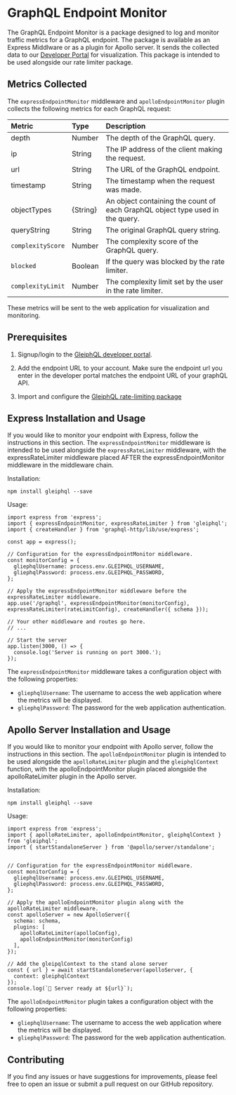# GraphQL Endpoint Monitor
The GraphQL Endpoint Monitor is a package designed to log and monitor traffic metrics for a GraphQL endpoint. The package is available as an Express Middlware or as a plugin for Apollo server. It sends the collected data to our [Developer Portal](gleiphql.com) for visualization. This package is intended to be used alongside our rate limiter package.

## Metrics Collected
The `expressEndpointMonitor` middleware and `apolloEndpointMonitor` plugin collects the following metrics for each GraphQL request:


| Metric           | Type     | Description                                                                              |
| :--------------- | :------- | :--------------------------------------------------------------------------------------- |
| depth            | Number   | The depth of the GraphQL query.                                                          |
| ip               | String   | The IP address of the client making the request.                                         |
| url              | String   | The URL of the GraphQL endpoint.                                                         |
| timestamp        | String   | The timestamp when the request was made.                                                 |
| objectTypes      | {String} | An object containing the count of each GraphQL object type used in the query.            |
| queryString      | String   | The original GraphQL query string.                                                       |
| `complexityScore`| Number   | The complexity score of the GraphQL query.                                               |
| `blocked`        | Boolean  | If the query was blocked by the rate limiter.                                            |
| `complexityLimit`| Number   | The complexity limit set by the user in the rate limiter.                                |

These metrics will be sent to the web application for visualization and monitoring.

## Prerequisites
1. Signup/login to the [GleiphQL developer portal](gleiphql.com).

2. Add the endpoint URL to your account. Make sure the endpoint url you enter in the developer portal matches the endpoint URL of your graphQL API. 

3. Import and configure the [GleiphQL rate-limiting package](https://www.npmjs.com/)

## Express Installation and Usage
If you would like to monitor your endpoint with Express, follow the instructions in this section. The `expressEndpointMonitor` middleware is intended to be used alongside the `expressRateLimiter` middleware, with the expressRateLimiter middleware placed AFTER the expressEndpointMonitor middleware in the middleware chain.

Installation:

```
npm install gleiphql --save
```
Usage:
```
import express from 'express';
import { expressEndpointMonitor, expressRateLimiter } from 'gleiphql';
import { createHandler } from 'graphql-http/lib/use/express';

const app = express();

// Configuration for the expressEndpointMonitor middleware.
const monitorConfig = {
  gliephqlUsername: process.env.GLEIPHQL_USERNAME,
  gliephqlPassword: process.env.GLEIPHQL_PASSWORD,
};

// Apply the expressEndpointMonitor middleware before the expressRateLimiter middleware.
app.use('/graphql', expressEndpointMonitor(monitorConfig), expressRateLimiter(rateLimitConfig), createHandler({ schema }));

// Your other middleware and routes go here.
// ...

// Start the server
app.listen(3000, () => {
  console.log('Server is running on port 3000.');
});
```

The `expressEndpointMonitor` middleware takes a configuration object with the following properties:
* `gliephqlUsername`: The username to access the web application where the metrics will be displayed.
* `gliephqlPassword`: The password for the web application authentication.



## Apollo Server Installation and Usage
If you would like to monitor your endpoint with Apollo server, follow the instructions in this section. The `apolloEndpointMonitor` plugin is intended to be used alongside the `apolloRateLimiter` plugin and the `gleiphqlContext` function, with the apolloEndpointMonitor plugin placed alongside the apolloRateLimiter plugin in the Apollo server.

Installation:
```
npm install gleiphql --save
```

Usage:
```
import express from 'express';
import { apolloRateLimiter, apolloEndpointMonitor, gleiphqlContext } from 'gleiphql';
import { startStandaloneServer } from '@apollo/server/standalone';


// Configuration for the expressEndpointMonitor middleware.
const monitorConfig = {
  gliephqlUsername: process.env.GLEIPHQL_USERNAME,
  gliephqlPassword: process.env.GLEIPHQL_PASSWORD,
};

// Apply the apolloEndpointMonitor plugin along with the apolloRateLimiter middleware.
const apolloServer = new ApolloServer({
  schema: schema,
  plugins: [
    apolloRateLimiter(apolloConfig),
    apolloEndpointMonitor(monitorConfig)
  ],
});

// Add the gleipqlContext to the stand alone server
const { url } = await startStandaloneServer(apolloServer, {
  context: gleiphqlContext
});
console.log(`🚀 Server ready at ${url}`);
```

The `apolloEndpointMonitor` plugin takes a configuration object with the following properties:
* `gliephqlUsername`: The username to access the web application where the metrics will be displayed.
* `gliephqlPassword`: The password for the web application authentication.


## Contributing
If you find any issues or have suggestions for improvements, please feel free to open an issue or submit a pull request on our GitHub repository.